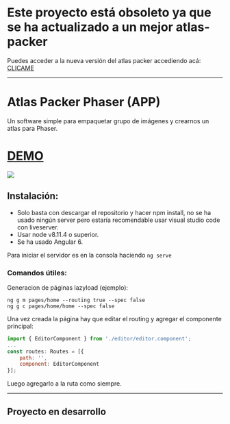 # Este proyecto está obsoleto ya que se ha actualizado a un mejor atlas-packer
Puedes acceder a la nueva versión del atlas packer accediendo acá: 
[CLICAME](https://gammafp.com/tools/)

---

# Atlas Packer Phaser (APP)
Un software simple para empaquetar grupo de imágenes y crearnos un atlas para Phaser.

# [DEMO](https://gammafp.github.io/atlas-packer-phaser/)

![](https://i.gyazo.com/c50e2880f201d11fbd6b6d974af8f64f.png)

## Instalación: 
- Solo basta con descargar el repositorio y hacer npm install, no se ha usado ningún server pero estaría recomendable usar visual studio code con liveserver.
- Usar node v8.11.4 o superior.
- Se ha usado Angular 6.

Para iniciar el servidor es en la consola haciendo 
```ng serve```

### Comandos útiles: 
Generacion de páginas lazyload (ejemplo): 
```
ng g m pages/home --routing true --spec false
ng g c pages/home/home --spec false
```

Una vez creada la página hay que editar el routing y agregar el componente principal: 
```javascript
import { EditorComponent } from './editor/editor.component';
...
const routes: Routes = [{
    path: '',
    component: EditorComponent
}];

```
Luego agregarlo a la ruta como siempre.

---

## Proyecto en desarrollo
